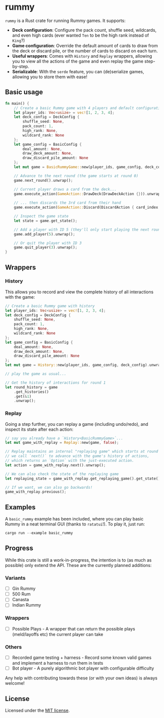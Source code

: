 # rummy
`rummy` is a Rust crate for running Rummy games. 
It supports:
- **Deck configuration**: Configure the pack count, shuffle seed, wildcards, and even high cards (ever wanted `Ten` to be the high rank instead of `King`?) 
- **Game configuration**: Override the default amount of cards to draw from the deck or discard pile, or the number of cards to discard on each turn.
- **Useful wrappers**: Comes with `History` and `Replay` wrappers, allowing you to view all the actions of the game and even replay the game step-by-step.
- **Serializable**: With the `serde` feature, you can (de)serialize games, allowing you to store them with ease!

## Basic usage
```rust
fn main() {
    // Create a basic Rummy game with 4 players and default configuration 
    let player_ids: Vec<usize> = vec![1, 2, 3, 4];
    let deck_config = DeckConfig {
        shuffle_seed: None,
        pack_count: 1,
        high_rank: None,
        wildcard_rank: None
    };
    let game_config = BasicConfig {
        deal_amount: None,
        draw_deck_amount: None,
        draw_discard_pile_amount: None
    };
    let mut game = BasicRummyGame::new(player_ids, game_config, deck_config).unwrap();

    // Advance to the next round (the game starts at round 0)
    game.next_round().unwrap();

    // Current player draws a card from the deck...
    game.execute_action(GameAction::DrawDeck(DrawDeckAction {})).unwrap();
    
    // ... then discards the 3rd card from their hand
    game.execute_action(GameAction::Discard(DiscardAction { card_index: 2, declare_going_out: None })).unwrap();

    // Inspect the game state
    let state = game.get_state();

    // Add a player with ID 5 (they'll only start playing the next round)
    game.add_player(5).unwrap();

    // Or quit the player with ID 3
    game.quit_player(3).unwrap();
}
```

## Wrappers
### History
This allows you to record and view the complete history of all interactions with the game:
```rust
// Create a basic Rummy game with history
let player_ids: Vec<usize> = vec![1, 2, 3, 4];
let deck_config = DeckConfig {
    shuffle_seed: None,
    pack_count: 1,
    high_rank: None,
    wildcard_rank: None
};
let game_config = BasicConfig {
    deal_amount: None,
    draw_deck_amount: None,
    draw_discard_pile_amount: None
};
let mut game = History::new(player_ids, game_config, deck_config).unwrap();

// play the game as usual...

// Get the history of interactions for round 1
let round_history = game
    .get_histories()
    .get(&1)
    .unwrap();
```

### Replay
Going a step further, you can replay a game (including undo/redo), and inspect its state after each action:
```rust
// say you already have a `History<BasicRummyGame>`...
let mut game_with_replay = Replay::new(game, false);

// Replay maintains an internal "replaying game" which starts at round 0;
// we call `next()` to advance with the game's history of actions,
// which returns an `Option` with the just-executed action.
let action = game_with_replay.next().unwrap();

// We can also check the state of the replaying game
let replaying_state = game_with_replay.get_replaying_game().get_state(); 

// If we want, we can also go backwards!
game_with_replay.previous();
```

## Examples
A `basic_rummy` example has been included, where you can play basic Rummy in a neat terminal GUI (thanks to `ratatui`!).
To play it, just run:
```Powershell
cargo run --example basic_rummy
```

## Progress
While this crate is still a work-in-progress, the intention is to (as much as possible) only extend the API. 
These are the currently planned additions:

### Variants
- [ ] Gin Rummy
- [ ] 500 Rum 
- [ ] Canasta
- [ ] Indian Rummy

### Wrappers
- [ ] Possible Plays - A wrapper that can return the possible plays (meld/layoffs etc) the current player can take

### Others
- [ ] Recorded game testing + harness - Record some known valid games and implement a harness to run them in tests
- [ ] Bot player - A purely algorithmic bot player with configurable difficulty

Any help with contributing towards these (or with your own ideas) is always welcome!

## License
Licensed under the [MIT license](http://opensource.org/licenses/MIT).